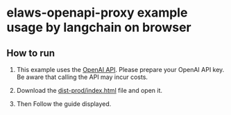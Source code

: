 # elaws-openapi-proxy example usage by langchain on browser

## How to run

1. This example uses the [OpenAI API](https://openai.com/blog/openai-api). Please prepare your OpenAI API key. Be aware that calling the API may incur costs.

2. Download the [dist-prod/index.html](./dist-prod//index.html) file and open it.

3. Then Follow the guide displayed.
